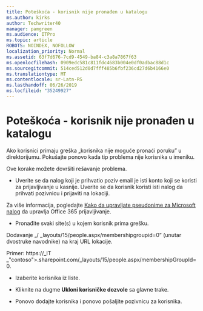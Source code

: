 ```yaml
---
title: Poteškoća - korisnik nije pronađen u katalogu
ms.author: kirks
author: Techwriter40
manager: pamgreen
ms.audience: ITPro
ms.topic: article
ROBOTS: NOINDEX, NOFOLLOW
localization_priority: Normal
ms.assetid: 63f7d676-7cd9-4549-ba84-c3a8a7867f63
ms.openlocfilehash: 0909edc581c811fdc4683b004e0df0adbac88d1c
ms.sourcegitcommit: 514ced512d0d7fff485b6fbf236cd27d6b4166e0
ms.translationtype: MT
ms.contentlocale: sr-Latn-RS
ms.lasthandoff: 06/26/2019
ms.locfileid: "35249927"
---
```

# <a name="troubleshoot-issue---user-not-found-in-directory"></a>Poteškoća - korisnik nije pronađen u katalogu

Ako korisnici primaju greška „korisnika nije moguće pronaći poruku” u direktorijumu. Pokušajte ponovo kada tip problema nije korisnika u imeniku.

Ove korake možete dovršiti rešavanje problema.

- Uverite se da nalog koji je prihvatio poziv email je isti konto koji se koristi za prijavljivanje u kasnije. Uverite se da korisnik koristi isti nalog da prihvati pozivnicu i prijaviti na lokaciji. 

Za više informacija, pogledajte [Kako da upravljate pseudonime za Microsoft nalog</a> da upravlja Office 365 prijavljivanje](https://support.microsoft.com/help/12407/microsoft-account-how-to-manage-aliases). 

- Pronađite svaki site(s) u kojem korisnik prima grešku. 

Dodavanje „/ _layouts/15/people.aspx/membershipgroupid=0” (unutar dvostruke navodnike) na kraj URL lokacije. 

Primer: https://_lT _"contoso">.sharepoint.com/_layouts/15/people.aspx/membershipGroupId=0.

- Izaberite korisnika iz liste.

- Kliknite na dugme **Ukloni korisničke dozvole** sa glavne trake. 
-  Ponovo dodajte korisnika i ponovo pošaljite pozivnicu za korisnika.

